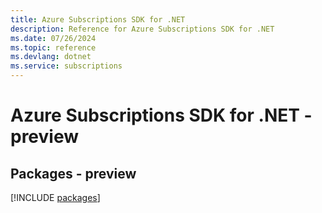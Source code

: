 ```yaml
---
title: Azure Subscriptions SDK for .NET
description: Reference for Azure Subscriptions SDK for .NET
ms.date: 07/26/2024
ms.topic: reference
ms.devlang: dotnet
ms.service: subscriptions
---
```

# Azure Subscriptions SDK for .NET - preview
## Packages - preview
[!INCLUDE [packages](subscriptions-index.md)]